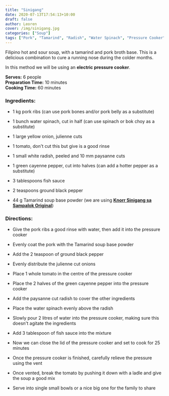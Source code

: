 ```yaml
---
title: "Sinigang"
date: 2020-07-13T17:54:13+10:00
draft: false
author: Leoren
cover: /img/sinigang.jpg
categories: ["Soup"]
tags: ["Pork", "Tamarind", "Radish", "Water Spinach", "Pressure Cooker"]
---
```


Filipino hot and sour soup, with a tamarind and pork broth base. This is a delicious combination to cure a running nose during the colder months.

In this method we will be using an **electric pressure cooker**.

<!--more-->

**Serves:** 6 people  
**Preparation Time:** 10 minutes  
**Cooking Time:** 60 minutes  

### **Ingredients:**
- 1 kg pork ribs (can use pork bones and/or pork belly as a substitute)

- 1 bunch water spinach, cut in half (can use spinach or bok choy as a substitute)

- 1 large yellow onion, julienne cuts

- 1 tomato, don't cut this but give is a good rinse

- 1 small white radish, peeled and 10 mm paysanne cuts

- 1 green cayenne pepper, cut into halves (can add a hotter pepper as a substitute)

- 3 tablespoons fish sauce

- 2 teaspoons ground black pepper

- 44 g Tamarind soup base powder (we are using [**Knorr Sinigang sa Sampalok Original**](https://www.knorr.com/ph/knorr-products/knorr-sinigang-mix/knorr-sinigang-sa-sampalok-original.html))

### **Directions:**
- Give the pork ribs a good rinse with water, then add it into the pressure cooker

- Evenly coat the pork with the Tamarind soup base powder

- Add the 2 teaspoon of ground black pepper

- Evenly distribute the julienne cut onions

- Place 1 whole tomato in the centre of the pressure cooker

- Place the 2 halves of the green cayenne pepper into the pressure cooker

- Add the paysanne cut radish to cover the other ingredients

- Place the water spinach evenly above the radish

- Slowly pour 2 litres of water into the pressure cooker, making sure this doesn't agitate the ingredients

- Add 3 tablespoon of fish sauce into the mixture

- Now we can close the lid of the pressure cooker and set to cook for 25 minutes

- Once the pressure cooker is finished, carefully relieve the pressure using the vent

- Once vented, break the tomato by pushing it down with a ladle and give the soup a good mix

- Serve into single small bowls or a nice big one for the family to share
